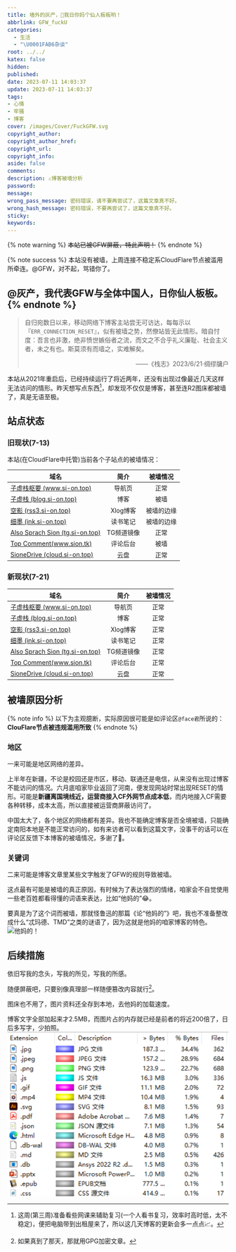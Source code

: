 ```yaml
---
title: 墙外的灰产，🖕我日你妈个仙人板板哟！
abbrlink: GFW_fuckU
categories:
  - 生活
  - "\U0001FAB6杂谈"
root: ../../
katex: false
hidden: 
published: 
date: 2023-07-11 14:03:37
update: 2023-07-11 14:03:37
tags:
- 心情
- 牢骚
- 博客
cover: /images/Cover/FuckGFW.svg
copyright_author:
copyright_author_href:
copyright_url:
copyright_info:
aside: false
comments: 
description: ⚠博客被墙分析
password: 
message: 
wrong_pass_message: 密码错误，请不要再尝试了，这篇文章真不好。
wrong_hash_message: 密码错误，不要再尝试了，这篇文章真不好。
sticky:
keywords:
---
```


{% note warning %}
~~本站已被GFW屏蔽，特此声明！~~
{% endnote %}

{% note success %}
本站没有被墙，上周连接不稳定系CloudFlare节点被滥用所牵连。@GFW，对不起，骂错你了。

@灰产，我代表GFW与全体中国人，日你仙人板板。
{% endnote %}
-----
> 自归宛数日以来，移动网络下博客主站尝无可访达，每每示以『`ERR_CONNECTION_RESET`』，似有被墙之势，然僚站皆无此情形。暗自忖度：吾言也非激，绝非愤世嫉俗者之流，而文之不合乎礼义廉耻、社会主义者，未之有也。斯莫须有而墙之，实难解矣。
> <p align="right">——《栈志》2023/6/21·绸缪牗户</p>

本站从2021年重启后，已经持续运行了将近两年，还没有出现过像最近几天这样无法访问的情形。昨天想写点东西[^1]，却发现不仅仅是博客，甚至连R2图床都被墙了，真是无语至极。
## 站点状态
### 旧现状(7-13)
本站(在CloudFlare中托管)当前各个子站点的被墙情况：

| 域名                                                           |    简介    |  被墙情况  |
| -------------------------------------------------------------- |:----------:|:----------:|
| [子虚栈枢要 (www.si-on.top)](https://www.si-on.top/)           |   导航页   |    正常    |
| [子虚栈 (blog.si-on.top)](https://blog.si-on.top/)             |    博客    |    被墙    |
| [空影 (rss3.si-on.top)](https://rss3.si-on.top/)               |  Xlog博客  | 被墙的边缘 |
| [细墨 (ink.si-on.top)](https://ink.si-on.top/)                 |  读书笔记  | 被墙的边缘 |
| [Also Sprach Sion (tg.si-on.top)](https://tg.si-on.top/)       | TG频道镜像 |    正常    |
|  [Top Comment(www.sion.tk)](https://www.sion.tk/ui)     |         评论后台   |       被墙     |
| [SioneDrive (cloud.si-on.top)](https://cloud.si-on.top/zh-CN/) |    云盘    |    正常    |

### 新现状(7-21)

| 域名                                                           |    简介    |  被墙情况  |
| -------------------------------------------------------------- |:----------:|:----------:|
| [子虚栈枢要 (www.si-on.top)](https://www.si-on.top/)           |   导航页   |    正常    |
| [子虚栈 (blog.si-on.top)](https://blog.si-on.top/)             |    博客    |    正常    |
| [空影 (rss3.si-on.top)](https://rss3.si-on.top/)               |  Xlog博客  | 正常 |
| [细墨 (ink.si-on.top)](https://ink.si-on.top/)                 |  读书笔记  | 正常 |
| [Also Sprach Sion (tg.si-on.top)](https://tg.si-on.top/)       | TG频道镜像 |    正常    |
|  [Top Comment(www.sion.tk)](https://www.sion.tk/ui)     |         评论后台   |    正常     |
| [SioneDrive (cloud.si-on.top)](https://cloud.si-on.top/zh-CN/) |    云盘    |    正常    |

## 被墙原因分析
{% note info %}
以下为主观臆断，实际原因很可能是如评论区`@face君`所说的：**ClouFlare节点被违规滥用所致**
{% endnote %}
### 地区
一来可能是地区网络的差异。

上半年在新疆，不论是校园还是市区，移动、联通还是电信，从来没有出现过博客不能访问的情况。六月底咱家毕业返回了河南，便发现网站时常出现RESET的情形。可能是**新疆离国境线近，运营商接入CF外网节点成本低**，而内地接入CF需要各种转移，成本太高，所以直接被运营商屏蔽访问了。

中国太大了，各个地区的网络都有差异。我也不能确定博客是否全境被墙，只能确定南阳本地是不能正常访问的，如有来访者可以看到这篇文字，没事干的话可以在评论区反馈下本博客的被墙情况，多谢了🙇‍。

### 关键词
二来可能是博客文章里某些文字触发了GFW的规则导致被墙。

这点最有可能是被墙的真正原因，有时候为了表达强烈的情绪，咱家会不自觉使用一些老百姓都看得懂的词语来表达，比如“他妈的”😂。

要真是为了这个词而被墙，那就怪鲁迅的那篇《论“他妈的”》吧，我也不准备整改成什么“忒玛德、TMD”之类的谜语了，因为这就是他妈的咱家博客的特色。
![他妈的！](/images/20230506/Pasted%20image%2020230711140151.png)


## 后续措施
依旧写我的念头，写我的所见，写我的所感。

随便屏蔽吧，只要别像真理部一样随便篡改内容就行[^2]。

图床也不用了，图片资料还全存到本地，去他妈的加载速度。

博客文字全部加起来才2.5MB，而图片占的内存就已经是前者的将近200倍了，日后多写字，少拍照。
![hexo博客Source文件构成 (by WinDirStat) ](../../../images/20230506/Pasted%20image%2020230711152028.png)
  

[^1]: 这周(第三周)准备看些网课来辅助复习(一个人看书复习，效率时高时低，太不稳定)，便把电脑带到出租屋来了，所以这几天博客的更新会多一点点📈。
[^2]: 如果真到了那天，那就用GPG加密文章。